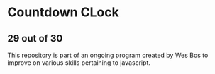 # Countdown CLock
## 29 out of 30
This repository is part of an ongoing program created by Wes Bos to improve on various skills pertaining to javascript.
